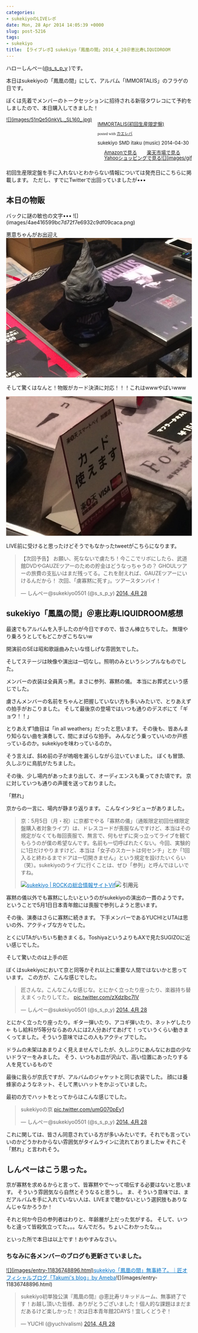 ```yaml
---
categories:
- sukekiyoのLIVEレポ
date: Mon, 28 Apr 2014 14:05:39 +0000
slug: post-5216
tags:
- sukekiyo
title: 【ライブレポ】sukekiyo「鳳凰の間」2014_4_28＠恵比寿LIQUIDROOM
---
```


ハローしんぺー(<a href="https://twitter.com/s_s_p_y" target="_blank" rel="noopener">@s_s_p_y</a> )です。

本日はsukekiyoの「鳳凰の間」にして、アルバム「IMMORTALIS」のフラゲの日です。

ぼくは先着でメンバーのトークセッションに招待される新宿タワレコにて予約をしましたので、本日購入してきました！
<div class="kaerebalink-box" style="text-align: left; padding-bottom: 20px; font-size: small; /zoom: 1; overflow: hidden;">
<div class="kaerebalink-image" style="float: left; margin: 0 15px 10px 0;"><a href="http://www.amazon.co.jp/exec/obidos/ASIN/B00IMKDX3G/warawareotoko-22/ref=nosim/" target="_blank" rel="nofollow noopener">![](images/51nQe5GnkVL._SL160_.jpg)</a></div>
<div class="kaerebalink-info" style="line-height: 120%; /zoom: 1; overflow: hidden;">
<div class="kaerebalink-name" style="margin-bottom: 10px; line-height: 120%;">

<a href="http://www.amazon.co.jp/exec/obidos/ASIN/B00IMKDX3G/warawareotoko-22/ref=nosim/" target="_blank" rel="nofollow noopener">IMMORTALIS(初回生産限定盤)</a>
<div class="kaerebalink-powered-date" style="font-size: 8pt; margin-top: 5px; font-family: verdana; line-height: 120%;">posted with <a href="http://kaereba.com" target="_blank" rel="nofollow noopener">カエレバ</a></div>
</div>
<div class="kaerebalink-detail" style="margin-bottom: 5px;">sukekiyo SMD itaku (music) 2014-04-30</div>
<div class="kaerebalink-link1" style="margin-top: 10px;">
<div class="shoplinkamazon" style="display: inline; margin-right: 5px; background: url('http://img.yomereba.com/simple1.gif') 0 0 no-repeat; padding: 2px 0 2px 18px; white-space: nowrap;"><a title="アマゾン" href="http://www.amazon.co.jp/gp/search?keywords=IMMORTALIS&amp;__mk_ja_JP=%83J%83%5E%83J%83i&amp;tag=warawareotoko-22" target="_blank" rel="nofollow noopener">Amazonで見る</a></div>
<div class="shoplinkrakuten" style="display: inline; margin-right: 5px; background: url('http://img.yomereba.com/simple1.gif') 0 0 no-repeat; padding: 2px 0 2px 18px; white-space: nowrap;"><a title="楽天市場" href="http://hb.afl.rakuten.co.jp/hgc/1263948e.a4330505.1263948f.788da92c/?pc=http%3A%2F%2Fsearch.rakuten.co.jp%2Fsearch%2Fmall%2FIMMORTALIS%2F-%2Ff.1-p.1-s.1-sf.0-st.A-v.2%3Fx%3D0%26scid%3Daf_ich_link_urltxt%26m%3Dhttp%3A%2F%2Fm.rakuten.co.jp%2F" target="_blank" rel="nofollow noopener">楽天市場で見る</a></div>
<div class="shoplinkyahoo" style="display: inline; margin-right: 5px; background: url('http://img.yomereba.com/simple1.gif') 0 0 no-repeat; padding: 2px 0 2px 18px; white-space: nowrap;"><a title="Yahooショッピング" href="http://ck.jp.ap.valuecommerce.com/servlet/referral?sid=3041033&amp;pid=882528283&amp;vc_url=http%3A%2F%2Fshopping.search.yahoo.co.jp%2Fsearch%3FuIv%3Don%26ei%3DUTF-8%26tab_ex%3Dcommerce%26slider%3D0%26va%3DIMMORTALIS" target="_blank" rel="nofollow noopener">Yahooショッピングで見る![](images/gifbanner?sid=3041033&amp;pid=882528283)</a></div>
</div>
</div>
<div class="booklink-footer" style="clear: left;"></div>
</div>
初回生産限定盤を手に入れないとわからない情報については発売日にこちらに掲載します。
ただし、すでにTwitterで出回っていましたが•••
<h2>本日の物販</h2>
バックに謎の敏也の文字•••
![](images/4ae416599bc7d72f7e6932c9df09caca.png)

悪意ちゃんがお出迎え
![](images/5972938761a596675f1319c141640c37.jpg)

そして驚くはなんと！物販がカード決済に対応！！！これはwwwやばいwww

![](images/4a5cfc88d72e0255a06457060b2b74bd.jpg)

LIVE前に受けると思ったけどそうでもなかったtweetがこちらになります。
<blockquote class="twitter-tweet" lang="ja">【次回予告】 お願い、死なないで虜たち！今ここでリボにしたら、武道館DVDやGAUZEツアーのための貯金はどうなっちゃうの？ GHOULツアーの旅費の支払いはまだ残ってる。これを耐えれば、GAUZEツアーにいけるんだから！ 次回、「虜寡黙に死す」。ツアースタンバイ！

— しんぺー@sukekiyo0501 (@s_s_p_y) <a href="https://twitter.com/s_s_p_y/statuses/460698162353541120">2014, 4月 28</a></blockquote>
<script async src="//platform.twitter.com/widgets.js" charset="utf-8"></script>
<h2>sukekiyo「鳳凰の間」＠恵比寿LIQUIDROOM感想</h2>
最速でもアルバムを入手したのが今日ですので、皆さん棒立ちでした。
無理やり乗ろうとしてもどこかぎこちないw

開演前のSEは昭和歌謡曲みたいな怪しげな雰囲気でした。

そしてステージは映像や演出は一切なし。照明のみというシンプルなものでした。

メンバーの衣装は全員真っ黒。まさに参列、寡黙の儀。
本当にお葬式という感じでした。

虜さんメンバーの名前をちゃんと把握していない方も多いみたいで、とりあえずの拍手がおこりました。
そして最後京の登場ではいつも通りのデスボにて「ギョウ！！」

とりあえず1曲目は「in all weathers」だったと思います。
その後も、皆あんまり知らない曲を演奏して、間にまばらな拍手。
みんなどう乗っていいのか戸惑っているのか。sukekiyoを味わっているのか。

そう言えば、斜め前の子が嗚咽を漏らしながら泣いていました。
ぼくも冒頭、久しぶりに鳥肌がたちました。

その後、少し場内があったまり出して、オーディエンスも乗ってきた頃です。
京に対していつも通りの声援を送っておりました。

「黙れ」

京からの一言に、場内が静まり返ります。
こんなインタビューがありました。
<blockquote>京：5月5日（月・祝）に京都でやる「寡黙の儀」（通販限定初回仕様限定盤購入者対象ライブ）は、ドレスコードが喪服なんですけど、本当はその規定がなくても毎回喪服で、無言で、何もせずに突っ立ってライブを観てもらうのが僕の希望なんです。名前も一切呼ばれたくない。今回、実験的に1日だけやりますけど、本当は「女子のスカートは何センチ」とか「1回入ると終わるまでドアは一切開きません」という規定を設けたいくらい（笑）。sukekiyoのライブに行くことは、ぜひ「参列」と呼んでほしいですね。

<a href="http://vif-music.com/pickup/sukekiyo/" target="_blank" rel="noopener">![](images/)</a><a style="color: #0070c5;" href="http://vif-music.com/pickup/sukekiyo/" target="_blank" rel="noopener">sukekiyo | ROCKの総合情報サイトVif</a><a href="http://b.hatena.ne.jp/entry/http://vif-music.com/pickup/sukekiyo/" target="_blank" rel="noopener">![](images/)</a>
<strong>引用元</strong></blockquote>
寡黙の儀以外でも寡黙にしたいというのがsukekiyoの演出の一貫のようです。
ということで5月1日日本青年館には喪服で参列しようと思います。

その後、演奏はさらに寡黙に続きます。
下手メンバーであるYUCHIとUTAは思いの外、アクティブな方々でした。

とくにUTAがいちいち動きまくる。ToshiyaというよりもAXで見たSUGIZOに近い感じでした。

そして驚いたのは上手の匠

ぼくはsukekiyoにおいて京と同等かそれ以上に重要な人間ではないかと思っています。
この方が、こんな感じでした。
<blockquote class="twitter-tweet" lang="ja">匠さんな。こんなこんな感じな。とにかく立ったり座ったり、楽器持ち替えまくったりしてた。 <a href="http://t.co/zXdzlbc7lV">pic.twitter.com/zXdzlbc7lV</a>

— しんぺー@sukekiyo0501 (@s_s_p_y) <a href="https://twitter.com/s_s_p_y/statuses/460741112789889026">2014, 4月 28</a></blockquote>
<script async src="//platform.twitter.com/widgets.js" charset="utf-8"></script>

とにかく立ったり座ったり。ギター弾いたり、アコギ弾いたり、ネットゲしたり←
もし給料が5等分ならあの人には2人分あげてあげて！っていうくらい動きまくってました。そういう意味ではこの人もアクティブでした。

ドラムの未架はあまりよく見えませんでしたが、久しぶりにあんなにお皿の少ないドラマーをみました。
そう、いつもお皿が沢山で、高い位置にあったりする人を見ているもので

最後に我らが京氏ですが、アルバムのジャケットと同じ衣装でした。
顔には養蜂家のようなネット、そして黒いハットをかぶっていました。

最初の方でハットをとってからはこんな感じでした。
<blockquote class="twitter-tweet" lang="ja">sukekiyoの京 <a href="http://t.co/umG070pEy1">pic.twitter.com/umG070pEy1</a>

— しんぺー@sukekiyo0501 (@s_s_p_y) <a href="https://twitter.com/s_s_p_y/statuses/460756321092907008">2014, 4月 28</a></blockquote>
<script async src="//platform.twitter.com/widgets.js" charset="utf-8"></script>

これに関しては、皆さん同意されている方が多いみたいです。それでも言っていいのかどうかわからない雰囲気がタイムラインに流れておりましたw
それこそ「黙れ」と言われそう。
<h2>しんぺーはこう思った。</h2>
京が寡黙を求めるからと言って、皆寡黙やで〜って喧伝する必要はないと思います。
そういう雰囲気なら自然とそうなると思うし。
ま、そういう意味では、まだアルバムを手に入れていない人は、LIVEまで聴かないという選択肢もありなんじゃなかろうか！

それと何か今日の参列者はわりと、年齢層が上だった気がする。
そして、いつもと違って皆殺気立ってた。。。なんでだろ。ちょいこわかったな。。。

といった所で本日は以上です！おやすみなさい。
<h3>ちなみに各メンバーのブログも更新さていました。</h3>
<a href="http://ameblo.jp/takumixofficial/entry-11836748896.html" target="_blank" rel="noopener">![](images/entry-11836748896.html)</a><a style="color: #0070c5;" href="http://ameblo.jp/takumixofficial/entry-11836748896.html" target="_blank" rel="noopener">sukekiyo「鳳凰の間」無事終了。｜匠オフィシャルブログ「Takumi's blog」by Ameba</a>![](images/entry-11836748896.html)
<blockquote class="twitter-tweet" lang="ja">sukekiyo初単独公演『鳳凰の間』@恵比寿リキッドルーム、無事終了です！お越し頂いた皆様、ありがとうございました！個人的な課題はまだまだあるけど楽しかった！次は日本青年館2DAYS！宜しくどうぞ！

— YUCHI (@yuchivalism) <a href="https://twitter.com/yuchivalism/statuses/460755338333925378">2014, 4月 28</a></blockquote>
<script async src="//platform.twitter.com/widgets.js" charset="utf-8"></script>